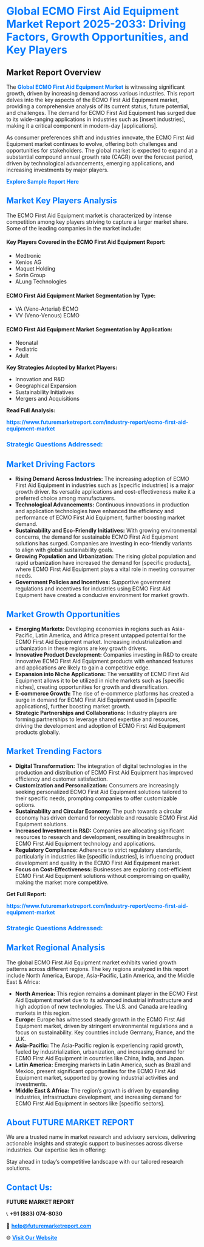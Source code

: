 <h1 style="color: #007BFF;">Global ECMO First Aid Equipment Market Report 2025-2033: Driving Factors, Growth Opportunities, and Key Players</h1>

<section id="overview">
<h2>Market Report Overview</h2>
<p>The <a href="https://www.futuremarketreport.com/industry-report/ecmo-first-aid-equipment-market" style="color: #007BFF; text-decoration: none;"><strong>Global ECMO First Aid Equipment Market</strong></a> is witnessing significant growth, driven by increasing demand across various industries. This report delves into the key aspects of the ECMO First Aid Equipment market, providing a comprehensive analysis of its current status, future potential, and challenges. The demand for ECMO First Aid Equipment has surged due to its wide-ranging applications in industries such as [insert industries], making it a critical component in modern-day [applications].</p>
<p>As consumer preferences shift and industries innovate, the ECMO First Aid Equipment market continues to evolve, offering both challenges and opportunities for stakeholders. The global market is expected to expand at a substantial compound annual growth rate (CAGR) over the forecast period, driven by technological advancements, emerging applications, and increasing investments by major players.</p>
</section>

<section id="overview">
<p><a href="https://www.futuremarketreport.com/request-sample/reportId=78051" style="color: #007BFF; text-decoration: none;"><strong>Explore Sample Report Here</strong></a></p>
</section>

<section id="key-players">
<h2 style="color: #007BFF;">Market Key Players Analysis</h2>
<p>The ECMO First Aid Equipment market is characterized by intense competition among key players striving to capture a larger market share. Some of the leading companies in the market include:</p>
<h4>Key Players Covered in the ECMO First Aid Equipment Report:</h4>
<ul><li>Medtronic</li><li>Xenios AG</li><li>Maquet Holding</li><li>Sorin Group</li><li>ALung Technologies</li></ul>
<h4>ECMO First Aid Equipment Market Segmentation by Type:</h4>
<ul><li>VA (Veno-Arterial) ECMO</li><li>VV (Veno-Venous) ECMO</li></ul>

<h4>ECMO First Aid Equipment Market Segmentation by Application:</h4>
<ul><li>Neonatal</li><li>Pediatric</li><li>Adult</li></ul>
<p><strong>Key Strategies Adopted by Market Players:</strong></p>
<ul>
<li>Innovation and R&D</li>
<li>Geographical Expansion</li>
<li>Sustainability Initiatives</li>
<li>Mergers and Acquisitions</li>
</ul>
</section>

<section>
<p><strong>Read Full Analysis: </strong></p><a href="https://www.futuremarketreport.com/industry-report/ecmo-first-aid-equipment-market" style="color: #007BFF; text-decoration: none;"><strong>https://www.futuremarketreport.com/industry-report/ecmo-first-aid-equipment-market</strong></a>
<h3 style="color: #007BFF;">Strategic Questions Addressed:</h3>
</section>

<section id="driving-factors">
<h2 style="color: #007BFF;">Market Driving Factors</h2>
<ul>
<li><strong>Rising Demand Across Industries:</strong> The increasing adoption of ECMO First Aid Equipment in industries such as [specific industries] is a major growth driver. Its versatile applications and cost-effectiveness make it a preferred choice among manufacturers.</li>
<li><strong>Technological Advancements:</strong> Continuous innovations in production and application technologies have enhanced the efficiency and performance of ECMO First Aid Equipment, further boosting market demand.</li>
<li><strong>Sustainability and Eco-Friendly Initiatives:</strong> With growing environmental concerns, the demand for sustainable ECMO First Aid Equipment solutions has surged. Companies are investing in eco-friendly variants to align with global sustainability goals.</li>
<li><strong>Growing Population and Urbanization:</strong> The rising global population and rapid urbanization have increased the demand for [specific products], where ECMO First Aid Equipment plays a vital role in meeting consumer needs.</li>
<li><strong>Government Policies and Incentives:</strong> Supportive government regulations and incentives for industries using ECMO First Aid Equipment have created a conducive environment for market growth.</li>
</ul>
</section>

<section id="growth-opportunities">
<h2 style="color: #007BFF;">Market Growth Opportunities</h2>
<ul>
<li><strong>Emerging Markets:</strong> Developing economies in regions such as Asia-Pacific, Latin America, and Africa present untapped potential for the ECMO First Aid Equipment market. Increasing industrialization and urbanization in these regions are key growth drivers.</li>
<li><strong>Innovative Product Development:</strong> Companies investing in R&D to create innovative ECMO First Aid Equipment products with enhanced features and applications are likely to gain a competitive edge.</li>
<li><strong>Expansion into Niche Applications:</strong> The versatility of ECMO First Aid Equipment allows it to be utilized in niche markets such as [specific niches], creating opportunities for growth and diversification.</li>
<li><strong>E-commerce Growth:</strong> The rise of e-commerce platforms has created a surge in demand for ECMO First Aid Equipment used in [specific applications], further boosting market growth.</li>
<li><strong>Strategic Partnerships and Collaborations:</strong> Industry players are forming partnerships to leverage shared expertise and resources, driving the development and adoption of ECMO First Aid Equipment products globally.</li>
</ul>
</section>

<section id="trending-factors">
<h2 style="color: #007BFF;">Market Trending Factors</h2>
<ul>
<li><strong>Digital Transformation:</strong> The integration of digital technologies in the production and distribution of ECMO First Aid Equipment has improved efficiency and customer satisfaction.</li>
<li><strong>Customization and Personalization:</strong> Consumers are increasingly seeking personalized ECMO First Aid Equipment solutions tailored to their specific needs, prompting companies to offer customizable options.</li>
<li><strong>Sustainability and Circular Economy:</strong> The push towards a circular economy has driven demand for recyclable and reusable ECMO First Aid Equipment solutions.</li>
<li><strong>Increased Investment in R&D:</strong> Companies are allocating significant resources to research and development, resulting in breakthroughs in ECMO First Aid Equipment technology and applications.</li>
<li><strong>Regulatory Compliance:</strong> Adherence to strict regulatory standards, particularly in industries like [specific industries], is influencing product development and quality in the ECMO First Aid Equipment market.</li>
<li><strong>Focus on Cost-Effectiveness:</strong> Businesses are exploring cost-efficient ECMO First Aid Equipment solutions without compromising on quality, making the market more competitive.</li>
</ul>
</section>

<section>
<p><strong>Get Full Report: </strong></p><a href="https://www.futuremarketreport.com/industry-report/ecmo-first-aid-equipment-market" style="color: #007BFF; text-decoration: none;"><strong>https://www.futuremarketreport.com/industry-report/ecmo-first-aid-equipment-market</strong></a>
<h3 style="color: #007BFF;">Strategic Questions Addressed:</h3>
</section>


<section id="regional-analysis">
<h2 style="color: #007BFF;">Market Regional Analysis</h2>
<p>The global ECMO First Aid Equipment market exhibits varied growth patterns across different regions. The key regions analyzed in this report include North America, Europe, Asia-Pacific, Latin America, and the Middle East & Africa:</p>
<ul>
<li><strong>North America:</strong> This region remains a dominant player in the ECMO First Aid Equipment market due to its advanced industrial infrastructure and high adoption of new technologies. The U.S. and Canada are leading markets in this region.</li>
<li><strong>Europe:</strong> Europe has witnessed steady growth in the ECMO First Aid Equipment market, driven by stringent environmental regulations and a focus on sustainability. Key countries include Germany, France, and the U.K.</li>
<li><strong>Asia-Pacific:</strong> The Asia-Pacific region is experiencing rapid growth, fueled by industrialization, urbanization, and increasing demand for ECMO First Aid Equipment in countries like China, India, and Japan.</li>
<li><strong>Latin America:</strong> Emerging markets in Latin America, such as Brazil and Mexico, present significant opportunities for the ECMO First Aid Equipment market, supported by growing industrial activities and investments.</li>
<li><strong>Middle East & Africa:</strong> The region’s growth is driven by expanding industries, infrastructure development, and increasing demand for ECMO First Aid Equipment in sectors like [specific sectors].</li>
</ul>
</section>

<footer>
<h2 style="color: #007BFF;">About FUTURE MARKET REPORT</h2>
<p>We are a trusted name in market research and advisory services, delivering actionable insights and strategic support to businesses across diverse industries. Our expertise lies in offering:</p>

<p>Stay ahead in today’s competitive landscape with our tailored research solutions.</p>

<h2 style="color: #007BFF;">Contact Us:</h2>
<p><strong>FUTURE MARKET REPORT</strong></p>
<p>📞 <strong>+91 (883) 074-8030</strong></p>
<p>📧 <strong><a href="mailto:help@futuremarketreport.com" style="color: #007BFF;">help@futuremarketreport.com</a></strong></p>
<p>🌐 <strong><a href="https://www.futuremarketreport.com/" style="color: #007BFF;">Visit Our Website</a></strong></p>
</footer>